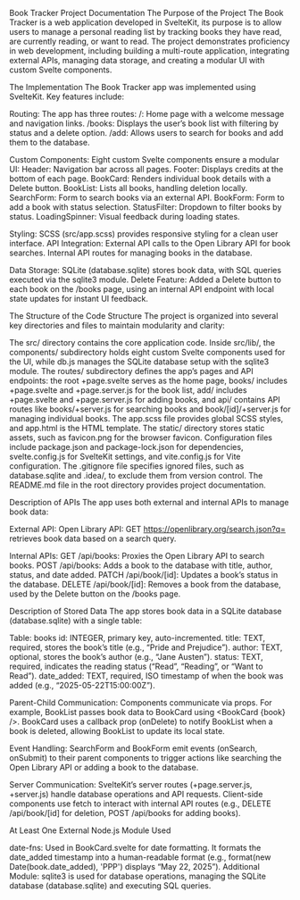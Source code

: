 Book Tracker
Project Documentation
The Purpose of the Project
The Book Tracker is a web application developed in SvelteKit, its purpose is to allow users to manage a personal reading list by tracking books they have read, are currently reading, or want to read. 
The project demonstrates proficiency in web development, including building a multi-route application, integrating external APIs, managing data storage, and creating a modular UI with custom Svelte components.

The Implementation
The Book Tracker app was implemented using SvelteKit. Key features include:

Routing: The app has three routes:
/: Home page with a welcome message and navigation links.
/books: Displays the user’s book list with filtering by status and a delete option.
/add: Allows users to search for books and add them to the database.


Custom Components: Eight custom Svelte components ensure a modular UI:
Header: Navigation bar across all pages.
Footer: Displays credits at the bottom of each page.
BookCard: Renders individual book details with a Delete button.
BookList: Lists all books, handling deletion locally.
SearchForm: Form to search books via an external API.
BookForm: Form to add a book with status selection.
StatusFilter: Dropdown to filter books by status.
LoadingSpinner: Visual feedback during loading states.


Styling: SCSS (src/app.scss) provides responsive styling for a clean user interface.
API Integration:
External API calls to the Open Library API for book searches.
Internal API routes for managing books in the database.


Data Storage: SQLite (database.sqlite) stores book data, with SQL queries executed via the sqlite3 module.
Delete Feature: Added a Delete button to each book on the /books page, using an internal API endpoint with local state updates for instant UI feedback.

The Structure of the Code Structure
The project is organized into several key directories and files to maintain modularity and clarity:

The src/ directory contains the core application code. Inside src/lib/, the components/ subdirectory holds eight custom Svelte components used for the UI, 
while db.js manages the SQLite database setup with the sqlite3 module. The routes/ subdirectory defines the app’s pages and API endpoints: the root +page.svelte serves as 
the home page, books/ includes +page.svelte and +page.server.js for the book list, add/ includes +page.svelte and +page.server.js for adding books, and api/ contains API routes like books/+server.js for
searching books and book/[id]/+server.js for managing individual books. The app.scss file provides global SCSS styles, and app.html is the HTML template.
The static/ directory stores static assets, such as favicon.png for the browser favicon.
Configuration files include package.json and package-lock.json for dependencies, svelte.config.js for SvelteKit settings, and vite.config.js for Vite configuration.
The .gitignore file specifies ignored files, such as database.sqlite and .idea/, to exclude them from version control.
The README.md file in the root directory provides project documentation.

Description of APIs
The app uses both external and internal APIs to manage book data:

External API:
Open Library API: GET https://openlibrary.org/search.json?q=<query> retrieves book data based on a search query.


Internal APIs:
GET /api/books: Proxies the Open Library API to search books.
POST /api/books: Adds a book to the database with title, author, status, and date added.
PATCH /api/book/[id]: Updates a book’s status in the database.
DELETE /api/book/[id]: Removes a book from the database, used by the Delete button on the /books page.


Description of Stored Data
The app stores book data in a SQLite database (database.sqlite) with a single table:

Table: books
id: INTEGER, primary key, auto-incremented.
title: TEXT, required, stores the book’s title (e.g., “Pride and Prejudice”).
author: TEXT, optional, stores the book’s author (e.g., “Jane Austen”).
status: TEXT, required, indicates the reading status (“Read”, “Reading”, or “Want to Read”).
date_added: TEXT, required, ISO timestamp of when the book was added (e.g., “2025-05-22T15:00:00Z”).

Parent-Child Communication:
Components communicate via props. For example, BookList passes book data to BookCard using <BookCard {book} />.
BookCard uses a callback prop (onDelete) to notify BookList when a book is deleted, allowing BookList to update its local state.

Event Handling:
SearchForm and BookForm emit events (onSearch, onSubmit) to their parent components to trigger actions like searching the Open Library API or adding a book to the database.

Server Communication:
SvelteKit’s server routes (+page.server.js, +server.js) handle database operations and API requests.
Client-side components use fetch to interact with internal API routes (e.g., DELETE /api/book/[id] for deletion, POST /api/books for adding books).

At Least One External Node.js Module Used

date-fns: Used in BookCard.svelte for date formatting. It formats the date_added timestamp into a human-readable format (e.g., format(new Date(book.date_added), 'PPP') displays “May 22, 2025”).
Additional Module: sqlite3 is used for database operations, managing the SQLite database (database.sqlite) and executing SQL queries.

